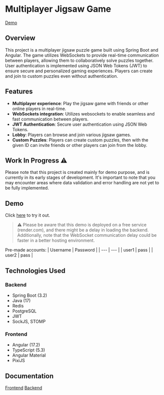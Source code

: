 # Multiplayer Jigsaw Game
[Demo](#demo)

## Overview
This project is a multiplayer jigsaw puzzle game built using Spring Boot and Angular. The game utilizes WebSockets to provide real-time communication between players, allowing them to collaboratively solve puzzles together. User authentication is implemented using JSON Web Tokens (JWT) to ensure secure and personalized gaming experiences. Players can create and join to custom puzzles even without authentication.

## Features
- **Multiplayer experience**: Play the jigsaw game with friends or other online players in real-time.
- **WebSockets integration**: Utilizes websockets to enable seamless and fast communication between players.
- **JWT Authentication**: Secure user authentication using JSON Web Tokens.
- **Lobby**: Players can browse and join various jigsaw games.
- **Custom Puzzles**: Players can create custom puzzles, then with the given ID can invite friends or other players can join from the lobby.

## Work In Progress :warning:
Please note that this project is created mainly for demo purpose, and is currently in its early stages of development. It's important to note that you may encounter areas where data validation and error handling are not yet to be fully implemented.

## Demo
Click [here](https://multiplayer-jigsaw-frontend.onrender.com) to try it out.
> :warning: Please be aware that this demo is deployed on a free service (render.com), and there might be a delay in loading the backend.
> Additionally, note that the WebSocket communication delay could be faster in a better hosting environment.

Pre-made accounts:
| Username | Password |
| --- | --- |
| user1 | pass |
| user2 | pass |

## Technologies Used
### Backend
- Spring Boot (3.2)
- Java (17)
- Redis
- PostgreSQL
- JWT
- SockJS, STOMP

### Frontend
- Angular (17.2)
- TypeScript (5.3)
- Angular Material
- PixiJS

## Documentation
[Frontend](https://github.com/marcellbld/multiplayer-jigsaw-frontend)
[Backend](https://github.com/marcellbld/multiplayer-jigsaw-backend)
